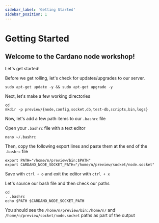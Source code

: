 ```yaml
---
sidebar_label: 'Getting Started'
sidebar_position: 1
---
```


# Getting Started

## Welcome to the Cardano node workshop!

Let's get started!

Before we get rolling, let's check for updates/upgrades to our server.

```
sudo apt-get update -y && sudo apt-get upgrade -y
```

Next, let's make a few working directories

```
cd
mkdir -p preview/{node,config,socket,db,test-db,scripts,bin,logs}
```

Now, let's add a few path items to our `.bashrc` file

Open your `.bashrc` file with a text editor

```
nano ~/.bashrc
```
Then, copy the following export lines and paste them at the end of the `.bashrc` file

```
export PATH="/home/n/preview/bin:$PATH"
export CARDANO_NODE_SOCKET_PATH="/home/n/preview/socket/node.socket"
```
Save with `ctrl + o` and exit the editor with `ctrl + x`


Let's source our bash file and then check our paths

```
cd
. .bashrc
echo $PATH $CARDANO_NODE_SOCKET_PATH
```

You should see the `/home/n/preview/bin:/home/n/` and `/home/n/preview/socket/node.socket` paths as part of the output




